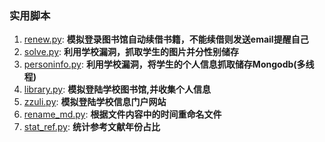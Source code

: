 ### 实用脚本

1. [renew.py](/renew.py): **模拟登录图书馆自动续借书籍，不能续借则发送email提醒自己**
2. [solve.py](/solve.py): **利用学校漏洞，抓取学生的图片并分性别储存**
3. [personinfo.py](/personInfo.py): **利用学校漏洞，将学生的个人信息抓取储存Mongodb(多线程)**
4. [library.py](/library.py): **模拟登陆学校图书馆,并收集个人信息**
5. [zzuli.py](/zzuli.py): **模拟登陆学校信息门户网站**
6. [rename_md.py](/rename_md.py): **根据文件内容中的时间重命名文件**
7. [stat_ref.py](/stat_ref.py): **统计参考文献年份占比**




